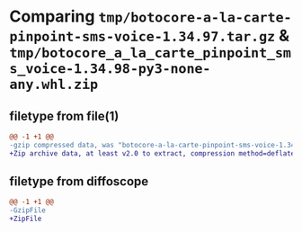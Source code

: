 # Comparing `tmp/botocore-a-la-carte-pinpoint-sms-voice-1.34.97.tar.gz` & `tmp/botocore_a_la_carte_pinpoint_sms_voice-1.34.98-py3-none-any.whl.zip`

## filetype from file(1)

```diff
@@ -1 +1 @@
-gzip compressed data, was "botocore-a-la-carte-pinpoint-sms-voice-1.34.97.tar", last modified: Fri May  3 01:04:49 2024, max compression
+Zip archive data, at least v2.0 to extract, compression method=deflate
```

## filetype from diffoscope

```diff
@@ -1 +1 @@
-GzipFile
+ZipFile
```

